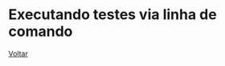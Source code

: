 # Executando testes via linha de comando



[Voltar](https://github.com/andresilveiraleite/java_webdriver_novos_conceitos/blob/master/docs/d-execucao-teste/001_execucao.md) 

